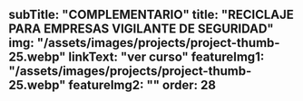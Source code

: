 subTitle: "COMPLEMENTARIO" 
title: "RECICLAJE PARA EMPRESAS VIGILANTE DE SEGURIDAD"
img: "/assets/images/projects/project-thumb-25.webp"
linkText: "ver curso"
featureImg1: "/assets/images/projects/project-thumb-25.webp"
featureImg2: ""
order: 28
---
